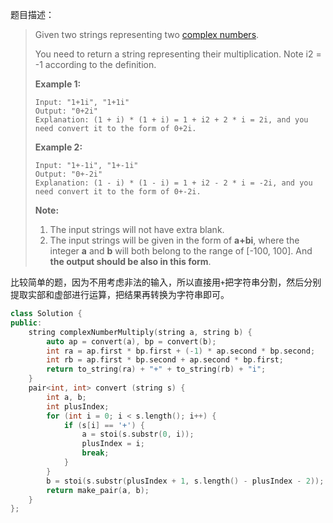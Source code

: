 题目描述：

> Given two strings representing two [complex numbers](https://en.wikipedia.org/wiki/Complex_number).
>
> You need to return a string representing their multiplication. Note i2 = -1 according to the definition.
>
> **Example 1:**
>
> ```
> Input: "1+1i", "1+1i"
> Output: "0+2i"
> Explanation: (1 + i) * (1 + i) = 1 + i2 + 2 * i = 2i, and you need convert it to the form of 0+2i.
>
> ```
>
> **Example 2:**
>
> ```
> Input: "1+-1i", "1+-1i"
> Output: "0+-2i"
> Explanation: (1 - i) * (1 - i) = 1 + i2 - 2 * i = -2i, and you need convert it to the form of 0+-2i.
>
> ```
>
> **Note:**
>
> 1. The input strings will not have extra blank.
> 2. The input strings will be given in the form of **a+bi**, where the integer **a** and **b** will both belong to the range of [-100, 100]. And **the output should be also in this form**.

比较简单的题，因为不用考虑非法的输入，所以直接用`+`把字符串分割，然后分别提取实部和虚部进行运算，把结果再转换为字符串即可。

```c++
class Solution {
public:
    string complexNumberMultiply(string a, string b) {
        auto ap = convert(a), bp = convert(b);
        int ra = ap.first * bp.first + (-1) * ap.second * bp.second;
        int rb = ap.first * bp.second + ap.second * bp.first;
        return to_string(ra) + "+" + to_string(rb) + "i";
    }
    pair<int, int> convert (string s) {
        int a, b;
        int plusIndex;
        for (int i = 0; i < s.length(); i++) {
            if (s[i] == '+') {
                a = stoi(s.substr(0, i));
                plusIndex = i;
                break;
            }
        }
        b = stoi(s.substr(plusIndex + 1, s.length() - plusIndex - 2));
        return make_pair(a, b);
    }
};
```


